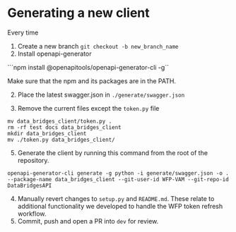 # Generating a new client 

Every time


1. Create a new branch `git checkout -b new_branch_name`
2. Install openapi-generator

```npm install @openapitools/openapi-generator-cli -g``

Make sure that the npm and its packages are in the PATH.


2. Place the latest swagger.json in `./generate/swagger.json`

3. Remove the current files except the `token.py` file

```
mv data_bridges_client/token.py .
rm -rf test docs data_bridges_client
mkdir data_bridges_client
mv ./token.py data_bridges_client/
```

5. Generate the client by running this command from the root of the repository.
```
openapi-generator-cli generate -g python -i generate/swagger.json -o . --package-name data_bridges_client --git-user-id WFP-VAM --git-repo-id DataBridgesAPI
```
4. Manually revert changes to `setup.py` and `README.md`. These relate to additional functionality we developed to handle the WFP token refresh workflow.
5. Commit, push and open a PR into `dev` for review.